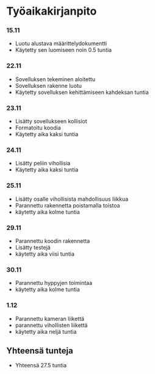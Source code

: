 # Työaikakirjanpito

### 15.11

- Luotu alustava määrittelydokumentti
- Käytetty sen luomiseen noin 0.5 tuntia

### 22.11

- Sovelluksen tekeminen aloitettu
- Sovelluksen rakenne luotu
- Käytetty sovelluksen kehittämiseen kahdeksan tuntia

### 23.11

- Lisätty sovellukseen kollisiot
- Formatoitu koodia
- Käytetty aika kaksi tuntia

### 24.11

- Lisätty peliin vihollisia
- Käytetty aika kaksi tuntia

### 25.11

- Lisätty osalle vihollisista mahdollisuus liikkua
- Parannettu rakennetta poistamalla toistoa
- käytetty aika kolme tuntia

### 29.11

- Parannettu koodin rakennetta
- Lisätty testejä
- käytetty aika viisi tuntia

### 30.11

- Parannettu hyppyjen toimintaa
- käytetty aika kolme tuntia

### 1.12

- Parannettu kameran liikettä
- parannettu vihollisten liikettä
- käytetty aika neljä tuntia

## Yhteensä tunteja

- Yhteensä 27.5 tuntia
